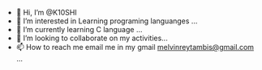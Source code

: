 - 👋 Hi, I’m @K10SHI
- 👀 I’m interested in Learning programing languanges ...
- 🌱 I’m currently learning C language ...
- 💞️ I’m looking to collaborate on my activities...
- 📫 How to reach me email me in my gmail melvinreytambis@gmail.com ...

<!---
K10SHI/K10SHI is a ✨ special ✨ repository because its `README.md` (this file) appears on your GitHub profile.
You can click the Preview link to take a look at your changes.
--->
